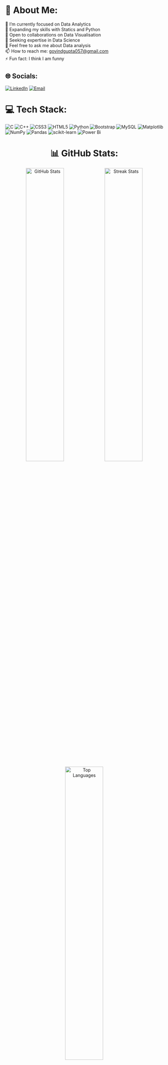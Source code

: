 # 💫 About Me:
🔭 I’m currently focused on Data Analytics<br>
🌱 Expanding my skills with Statics and Python<br>
👯 Open to collaborations on Data Visualisation<br>
🤝 Seeking expertise in Data Science<br>
💬 Feel free to ask me about Data analysis<br>
📫 How to reach me: <a href="mailto:govindgupta057@gmail.com">govindgupta057@gmail.com</a><br>
⚡ Fun fact: I think I am funny

## 🌐 Socials:
[![LinkedIn](https://img.shields.io/badge/LinkedIn-%230077B5.svg?logo=linkedin&logoColor=white)](https://linkedin.com/in/govindg1211) 
[![Email](https://img.shields.io/badge/Email-D14836?logo=gmail&logoColor=white)](mailto:govindgupta057@gmail.com) 

# 💻 Tech Stack:
![C](https://img.shields.io/badge/c-%2300599C.svg?style=for-the-badge&logo=c&logoColor=white) 
![C++](https://img.shields.io/badge/c++-%2300599C.svg?style=for-the-badge&logo=c%2B%2B&logoColor=white) 
![CSS3](https://img.shields.io/badge/css3-%231572B6.svg?style=for-the-badge&logo=css3&logoColor=white) 
![HTML5](https://img.shields.io/badge/html5-%23E34F26.svg?style=for-the-badge&logo=html5&logoColor=white) 
![Python](https://img.shields.io/badge/python-3670A0?style=for-the-badge&logo=python&logoColor=ffdd54) 
![Bootstrap](https://img.shields.io/badge/bootstrap-%238511FA.svg?style=for-the-badge&logo=bootstrap&logoColor=white) 
![MySQL](https://img.shields.io/badge/mysql-4479A1.svg?style=for-the-badge&logo=mysql&logoColor=white) 
![Matplotlib](https://img.shields.io/badge/Matplotlib-%23ffffff.svg?style=for-the-badge&logo=Matplotlib&logoColor=black) 
![NumPy](https://img.shields.io/badge/numpy-%23013243.svg?style=for-the-badge&logo=numpy&logoColor=white) 
![Pandas](https://img.shields.io/badge/pandas-%23150458.svg?style=for-the-badge&logo=pandas&logoColor=white) 
![scikit-learn](https://img.shields.io/badge/scikit--learn-%23F7931E.svg?style=for-the-badge&logo=scikit-learn&logoColor=white) 
![Power Bi](https://img.shields.io/badge/power_bi-F2C811?style=for-the-badge&logo=powerbi&logoColor=black)

<div align="center">

# 📊 GitHub Stats:
<img src="https://github-readme-stats.vercel.app/api?username=Govindg1211&theme=date_night&hide_border=false&include_all_commits=false&count_private=false" alt="GitHub Stats" width="49%" />
<img src="https://github-readme-streak-stats.herokuapp.com/?user=Govindg1211&theme=date_night&hide_border=false" alt="Streak Stats" width="49%" /><br/>
<img src="https://github-readme-stats.vercel.app/api/top-langs/?username=Govindg1211&theme=date_night&hide_border=false&include_all_commits=false&count_private=false&layout=compact" alt="Top Languages" width="49%" />

## 🏆 GitHub Trophies
<img src="https://github-profile-trophy.vercel.app/?username=Govindg1211&theme=radical&no-frame=false&no-bg=true&margin-w=4" alt="GitHub Trophies" width="60%" />

### ✍️ Random Dev Quote
<img src="https://quotes-github-readme.vercel.app/api?type=horizontal&theme=radical" alt="Random Dev Quote" width="60%" />

### 🔝 Top Contributed Repo
<img src="https://github-contributor-stats.vercel.app/api?username=Govindg1211&limit=5&theme=radical&combine_all_yearly_contributions=true" alt="Top Contributed Repo" width="60%" />

</div>

---
[![](https://visitcount.itsvg.in/api?id=Govindg1211&icon=1&color=1)](https://visitcount.itsvg.in)
